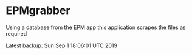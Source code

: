 # EPMgrabber
Using a database from the EPM app this application scrapes the files as required


Latest backup: Sun Sep 1 18:06:01 UTC 2019

